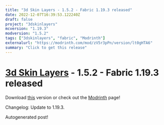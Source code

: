 ```yaml
---
title: "3d Skin Layers - 1.5.2 - Fabric 1.19.3 released"
date: 2022-12-07T16:39:53.122240Z
draft: false
project: "3dskinlayers"
mcversion: "1.19.3"
modversion: "1.5.2"
tags: ["3dskinlayers", "fabric", "Modrinth"]
externalurl: "https://modrinth.com/mod/zV5r3pPn/version/lt0gHTA6"
summary: "Click to get this release"
---
```

# [3d Skin Layers](/project/3dskinlayers) - 1.5.2 - Fabric 1.19.3 released
Download [this](https://modrinth.com/mod/zV5r3pPn/version/lt0gHTA6) version or check out the [Modrinth](https://modrinth.com/mod/zV5r3pPn) page!

Changelog: Update to 1.19.3.

Autogenerated post!
